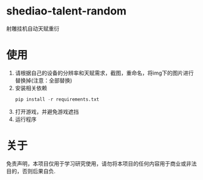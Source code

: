 # shediao-talent-random
射雕挂机自动天赋重衍

# 使用
1. 请根据自己的设备的分辨率和天赋需求，截图，重命名，将img下的图片进行替换掉(注意：全部替换)
2. 安装相关依赖
    ```python
    pip install -r requirements.txt
    ```
3. 打开游戏，并避免游戏遮挡
4. 运行程序

# 关于
免责声明，本项目仅用于学习研究使用，请勿将本项目的任何内容用于商业或非法目的，否则后果自负.
